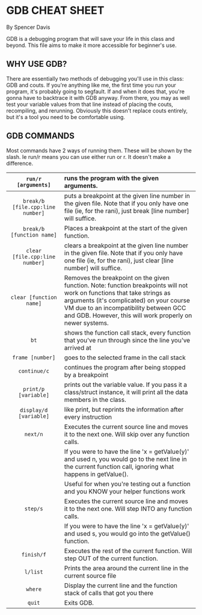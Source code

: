 # GDB CHEAT SHEET
By Spencer Davis

GDB is a debugging program that will save your life in this class and beyond.
This file aims to make it more accessible for beginner's use.

## WHY USE GDB?
There are essentially two methods of debugging you'll use in this class: GDB and couts.
If you're anything like me, the first time you run your program, it's probably going to segfault. If and when it does that, you're gonna have to backtrace it with GDB anyway. From there, you may as well test your variable values from that line instead of placing the couts, recompiling, and rerunning. Obviously this doesn't replace couts entirely, but it's a tool you need to be comfortable using.

## GDB COMMANDS
Most commands have 2 ways of running them. These will be shown by the slash. Ie run/r means you can use either run or r. It doesn't make a difference.


| `run/r [arguments]` | runs the program with the given arguments. |
| :---:                  |:---                                |
| `break/b [file.cpp:line number]` | puts a breakpoint at the given line number in the given file. Note that if you only have one file (ie, for the rani), just break [line number] will suffice. |
| `break/b [function name]` | Places a breakpoint at the start of the given function. |
| `clear [file.cpp:line number]` | clears a breakpoint at the given line number in the given file. Note that if you only have one file (ie, for the rani), just clear [line number] will suffice. |
| `clear [function name]` | Removes the breakpoint on the given function. Note: function breakpoints will not work on functions that take strings as arguments (it's complicated) on your course VM due to an incompatibility between GCC and GDB. However, this will work properly on newer systems. |
| `bt` | shows the function call stack, every function that you've run through since the line you've arrived at |
| `frame [number]` | goes to the selected frame in the call stack |
| `continue/c` | continues the program after being stopped by a breakpoint |
| `print/p [variable]` | prints out the variable value. If you pass it a class/struct instance, it will print all the data members in the class. |
| `display/d [variable]` | like print, but reprints the information after every instruction |
| `next/n` | Executes the current source line and moves it to the next one. Will skip over any function calls. |
	| If you were to have the line 'x = getValue(y)' and used n, you would go to the next line in the current function call, ignoring what happens in getValue(). 
	|Useful for when you're testing out a function and you KNOW your helper functions work
| `step/s` | Executes the current source line and moves it to the next one. Will step INTO any function calls. |
	| If you were to have the line 'x = getValue(y)' and used s, you would go into the getValue() function. |
| `finish/f` | Executes the rest of the current function. Will step OUT of the current function. |
| `l/list` | Prints the area around the current line in the current source file |
| `where` | Display the current line and the function stack of calls that got you there |
| `quit` | Exits GDB. |